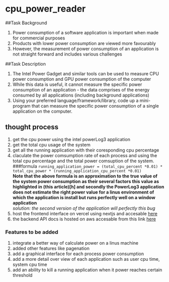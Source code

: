 # cpu_power_reader 
##Task Background
1) Power consumption of a software application is important when made for commercial purposes
2) Products with lower power consumption are viewed more favourably 
3) However, the measurement of power consumption of an application is not straight forward and includes various challenges
 
##Task Description
1) The Intel Power Gadget and similar tools can be used to measure CPU power consumption and GPU power consumption of the computer
2) While this data is useful, it cannot measure the specific power consumption of an application - the data comprises of the energy consumed by all applications (including background applications)
3) Using your preferred language/framework/library, code up a mini-program that can measure the specific power consumption of a single application on the computer. 
## thought process
1. get the cpu power using the intel powerLog3 application <br>
2. get the total cpu usage of the system <br>
3. get all the running application with their coresponding cpu percentage <br>
4. claculate the power comsumption rate of each process and using the total cpu percentage and the total power comsuption of the system. <br>
###formula 
	```running_application_power = (total_cpu_percent *0.01) * total_cpu_power * (running_application_cpu_percent *0.01)``` <br>
**Note that the above formula is an approximation to the true value of the system power consumption as their several factors this value as highlighted in (this article)[h] and secondly the PowerLog3 application does not estimate the right power value for a linus 
environment of which the application is install but runs perfectly well on a window application <br>**
*solution: the second version of the application will perfectly this bug*
4. host the frontend interface on vercel using nextjs and accesable [here](https://cpu-reader-frontend.vercel.app/) <br>
5. the backend API docs is hosted on aws accesable from this link [here](http://54.167.64.55/docs) <br>
 

### Features to be added
1. integrate a better way of calculate power on a linus machine
2. added other features like pagenation 
3. add a graphical interface for each process power consumption
4. add a more detail over view of each application such as user cpu time, system cpu time
5. add an ability to kill a running application when it power reaches certain threshold
